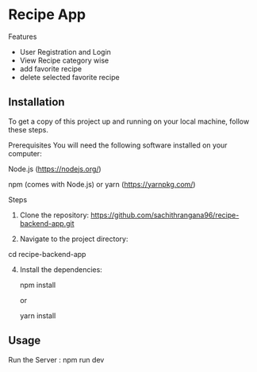 # Recipe App

Features
 - User Registration and Login
 - View Recipe category wise
 - add favorite recipe
 - delete selected favorite recipe

## Installation
To get a copy of this project up and running on your local machine, follow these steps.

Prerequisites
You will need the following software installed on your computer:

Node.js (https://nodejs.org/)

npm (comes with Node.js) or yarn (https://yarnpkg.com/)

Steps
1. Clone the repository:
  https://github.com/sachithrangana96/recipe-backend-app.git

3. Navigate to the project directory:
  
 cd  recipe-backend-app

4. Install the dependencies:

   npm install

    or
   
   yarn install

## Usage

Run the Server :
  npm run dev

 



